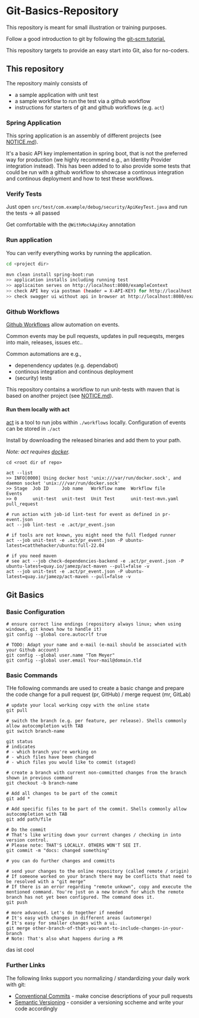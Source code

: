 # Git-Basics-Repository
This repository is meant for small illustration or training purposes.

Follow a good introduction to git by following the [git-scm tutorial.](https://git-scm.com/docs/gittutorial)

This repository targets to provide an easy start into Git, also for no-coders.

## This repository

The repository mainly consists of 

- a sample application with unit test
- a sample workflow to run the test via a github workflow
- instructions for starters of git and github workflows (e.g. `act`)

### Spring Application

This spring application is an assembly of different projects (see [NOTICE.md](./NOTICE.md)).

It's a basic API key implementation in spring boot, that is not the preferred way for production (we highly recommend e.g., an Identity Provider integration instead). This has been added to to also provide some tests that could be run with a github workflow to showcase a continous integration and continous deployment and how to test these workflows.

### Verify Tests

Just open `src/test/com.example/debug/security/ApiKeyTest.java` and run the tests -> all passed

Get comfortable with the `@WithMockApiKey` annotation

### Run application

You can verify everything works by running the application.

```sh 
cd <project dir>

mvn clean install spring-boot:run
>> application installs including running test
>> applicaiton serves on http://localhost:8080/exampleContext
>> check API key via postman (header = X-API-KEY) for http://localhost:8080/exampleContext/greeting
>> check swagger ui without api in browser at http://localhost:8080/exampleContext/swagger-ui/index.html
```

### Github Workflows

[Github Workflows](https://docs.github.com/en/actions/writing-workflows) allow automation on events.

Common events may be pull requests, updates in pull requeqsts, merges into main, releases, issues etc..

Common automations are e.g.,

- depenendency updates (e.g. dependabot)
- continous integration and continous deployment
- (security) tests

This repository contains a workflow to run unit-tests with maven that is based on another project (see [NOTICE.md](./NOTICE.md)).

#### Run them locally with act

[act](https://github.com/nektos/act) is a tool to run jobs within `./workflows` locally. Configuration of events can
be stored in `./act`

Install by downloading the released binaries and add them to your path.

*Note: act requires [docker](https://docs.docker.com/engine/install/).*

```shell
cd <root dir of repo>

act --list
>> INFO[0000] Using docker host 'unix:///var/run/docker.sock', and daemon socket 'unix:///var/run/docker.sock' 
>> Stage  Job ID     Job name   Workflow name  Workflow file       Events      
>> 0      unit-test  unit-test  Unit Test      unit-test-mvn.yaml  pull_request  

# run action with job-id lint-test for event as defined in pr-event.json
act --job lint-test -e .act/pr_event.json

# if tools are not known, you might need the full fledged runner
act --job unit-test -e .act/pr_event.json -P ubuntu-latest=catthehacker/ubuntu:full-22.04

# if you need maven
# see act --job check-dependencies-backend -e .act/pr_event.json -P ubuntu-latest=quay.io/jamezp/act-maven --pull=false -v
act --job unit-test -e .act/pr_event.json -P ubuntu-latest=quay.io/jamezp/act-maven --pull=false -v

```

## Git Basics

### Basic Configuration

```shell
# ensure correct line endings (repository always linux; when using windows, git knows how to handle it)
git config --global core.autocrlf true

# TODO: Adapt your name and e-mail (e-mail should be associated with your Github account)
git config --global user.name "Tom Meyer"
git config --global user.email Your-mail@domain.tld
```

### Basic Commands

THe following commands are used to create a basic change and prepare the code change for a pull request (pr, GitHub) / merge request (mr, GitLab)

```shell
# update your local working copy with the online state
git pull

# switch the branch (e.g. per feature, per release). Shells commonly allow autocompletion with TAB
git switch branch-name

git status
# indicates 
# - which branch you're working on
# - which files have been changed
# - which files you would like to commit (staged)

# create a branch with current non-committed changes from the branch shown in previous command
git checkout -b branch-name

# Add all changes to be part of the commit
git add *

# Add specific files to be part of the commit. Shells commonly allow autocompletion with TAB
git add path/file

# Do the commit
# That's like writing down your current changes / checking in into version control.
# Please note: THAT'S LOCALLY. OTHERS WON'T SEE IT.
git commit -m "docs: changed something"

# you can do further changes and committs

# send your changes to the online repository (called remote / origin)
# If someone worked on your branch there may be conflicts that need to be resolved with a "git merge"
# If there is an error regarding "remote unkown", copy and execute the mentioned command. You're just on a new branch for which the remote branch has not yet been configured. The command does it.
git push

# more advanced. Let's do together if needed
# It's easy with changes in different areas (automerge)
# It's easy for smaller changes with a ui.
git merge other-branch-of-that-you-want-to-include-changes-in-your-branch
# Note: That's also what happens during a PR
```

das ist cool

### Further Links

The following links support you normalizing / standardizing your daily work with git:

- [Conventional Commits](https://www.conventionalcommits.org/en/v1.0.0/) - make concise descriptions of your pull requests
- [Semantic Versioning](https://semver.org/) - consider a versioning sccheme and write your code accordingly